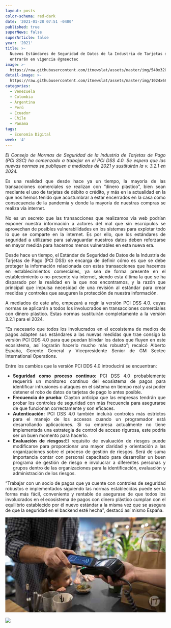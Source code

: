 ```yaml
---
layout: posts
color-schema: red-dark
date: '2021-01-28 07:51 -0400'
published: true
superNews: false
superArticle: false
year: '2021'
title: >-
  Nuevos Estándares de Seguridad de Datos de la Industria de Tarjetas de Pago
  entrarán en vigencia @gmsectec
image: >-
  https://raw.githubusercontent.com/itnewslat/assets/master/img/540x320/Pago-NFC-p.jpg
detail-image: >-
  https://raw.githubusercontent.com/itnewslat/assets/master/img/1024x680/Pago-NFC-g.jpg
categories:
  - Venezuela
  - Colombia
  - Argentina
  - Perú
  - Ecuador
  - Chile
  - Panama
tags:
  - Economía Digital
week: '4'
---
```

<p style="text-align: justify;"><em>El Consejo de Normas de Seguridad de la Industria de Tarjetas de Pago (PCI SSC) ha comenzado a trabajar en el PCI DSS 4.0. Se espera que las nuevas normas se publiquen a mediados de 2021 y sustituirán la v. 3.2.1 en 2024.</em></p>
<p style="text-align: justify;">Es una realidad que desde hace ya un tiempo, la mayoría de las transacciones comerciales se realizan con “dinero plástico”, bien sean mediante el uso de tarjetas de débito o crédito, y más en la actualidad en la que nos hemos tenido que acostumbrar a estar encerrados en la casa como consecuencia de la pandemia y donde la mayoría de nuestras compras se realiza vía internet.</p>
<p style="text-align: justify;">No es un secreto que las transacciones que realizamos vía web podrían exponer nuestra información a actores del mal que sin escrúpulos se aprovechan de posibles vulnerabilidades en los sistemas para explotar todo lo que se comparte en la internet. Es por ello, que los estándares de seguridad a utilizarse para salvaguardar nuestros datos deben reforzarse en mayor medida para hacernos menos vulnerables en esta nueva era.</p>
<p style="text-align: justify;">Desde hace un tiempo, el Estándar de Seguridad de Datos de la Industria de Tarjetas de Pago (PCI DSS) se encarga de definir cómo es que se debe proteger la información relacionada con estas transacciones que hacemos en establecimientos comerciales, ya sea de forma presente en el establecimiento o no-presente via internet, siendo esta última la que se ha disparado por la realidad en la que nos encontramos, y la razón que principal que impulsa necesidad de una revisión al estándar para crear medidas y controles que asuguren la protección de nuestra información.</p>
<p style="text-align: justify;">A mediados de este año, empezará a regir la versión PCI DSS 4.0. cuyas normas se aplicarán a todos los involucrados en transacciones comerciales con dinero plástico. Estas normas sustituirán completamente a la versión 3.2.1 para el 2024.</p>
<p style="text-align: justify;">“Es necesario que todos los involucrados en el ecosistema de medios de pagos adapten sus estándares a las nuevas medidas que trae consigo la versión PCI DDS 4.0 para que puedan blindar los datos que fluyen en este ecosistema, así lograrán hacerlo mucho más robusto”; recalcó Alberto España, Gerente General y Vicepresidente Senior de GM Sectec International Operations.</p>
<p style="text-align: justify;">Entre los cambios que la versión PCI DDS 4.0 introducirá se encuentran:</p>

<ul style="text-align: justify;">
	<li><strong>Seguridad como proceso continuo: </strong>PCI DSS 4.0 probablemente requerirá un monitoreo continuo del ecosistema de pagos para identificar intrusiones o ataques en el sistema en tiempo real y asi poder detener el robo de datos de tarjetas de pago lo antes posible.</li>
	<li><strong>Frecuencia de prueba</strong>: Clayton anticipa que las empresas tendrán que probar los controles de seguridad con más frecuencia para asegurarse de que funcionan correctamente y son eficaces.</li>
	<li><strong>Autenticación:</strong> PCI DSS 4.0 también incluirá controles más estrictos para el manejo de los accesos cuando un programador está desarrollando  aplicaciones. Si su empresa actualmente no tiene implementada una estrategia de control de acceso rigurosa, este podría ser un buen momento para hacerlo.</li>
	<li><strong>Evaluación de riesgos</strong><strong>:</strong>El requisito de evaluación de riesgos puede modificarse para proporcionar una mayor claridad y orientación a las organizaciones sobre el proceso de gestión de riesgos. Será de suma importancia contar con personal capacitado para desarrollar un buen programa de gestión de riesgo e involucrar a diferentes personas y grupos dentro de las organizaciones para la identificación, evaluación y administración de los riesgos.</li>
</ul>
<p style="text-align: justify;">“Trabajar con un socio de pagos que ya cuente con controles de seguridad robustos e implementados siguiendo las normas establecidas puede ser la forma más fácil, conveniente y rentable de asegurase de que todos los involucrados en el ecosistema de pagos con dinero plástico cumplan con el equilibrio establecido por él nuevo estándar a la misma vez que se asegura de que la seguridad en el backend esté hecha", destacó así mismo España.</p>

![](https://raw.githubusercontent.com/itnewslat/assets/master/img/540x320/Pago-NFC-p.jpg)


<img src="https://tracker.metricool.com/c3po.jpg?hash=56f88a41e39ab42c063cc51676587a04"/>